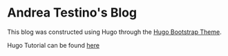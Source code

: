 # Andrea Testino's Blog

This blog was constructed using Hugo through the [Hugo Bootstrap Theme](https://github.com/razonyang/hugo-theme-bootstrap).

Hugo Tutorial can be found [here](https://www.chrisjhart.com/Creating-A-Simple-Free-Blog-Hugo/) 